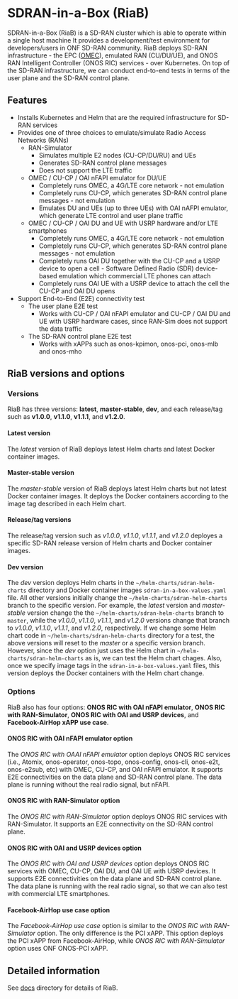 <!--
SPDX-FileCopyrightText: 2019-present Open Networking Foundation <info@opennetworking.org>

SPDX-License-Identifier: Apache-2.0
-->

# SDRAN-in-a-Box (RiaB)
SDRAN-in-a-Box (RiaB) is a SD-RAN cluster which is able to operate within a single host machine 
It provides a development/test environment for developers/users in ONF SD-RAN community.
RiaB deploys SD-RAN infrastructure - the EPC ([OMEC](https://github.com/omec-project)), emulated RAN (CU/DU/UE), and ONOS RAN Intelligent Controller (ONOS RIC) services - over Kubernetes.
On top of the SD-RAN infrastructure, we can conduct end-to-end tests in terms of the user plane and the SD-RAN control plane.

## Features
* Installs Kubernetes and Helm that are the required infrastructure for SD-RAN services
* Provides one of three choices to emulate/simulate Radio Access Networks (RANs)
  * RAN-Simulator
    * Simulates multiple E2 nodes (CU-CP/DU/RU) and UEs
    * Generates SD-RAN control plane messages
    * Does not support the LTE traffic
  * OMEC / CU-CP / OAI nFAPI emulator for DU/UE
    * Completely runs OMEC, a 4G/LTE core network - not emulation
    * Completely runs CU-CP, which generates SD-RAN control plane messages - not emulation
    * Emulates DU and UEs (up to three UEs) with OAI nAFPI emulator, which generate LTE control and user plane traffic
  * OMEC / CU-CP / OAI DU and UE with USRP hardware and/or LTE smartphones
    * Completely runs OMEC, a 4G/LTE core network - not emulation
    * Completely runs CU-CP, which generates SD-RAN control plane messages - not emulation
    * Completely runs OAI DU together with the CU-CP and a USRP device to open a cell - Software Defined Radio (SDR) device-based emulation which commercial LTE phones can attach
    * Completely runs OAI UE with a USRP device to attach the cell the CU-CP and OAI DU opens
* Support End-to-End (E2E) connectivity test
  * The user plane E2E test
    * Works with CU-CP / OAI nFAPI emulator and CU-CP / OAI DU and UE with USRP hardware cases, since RAN-Sim does not support the data traffic
  * The SD-RAN control plane E2E test
    * Works with xAPPs such as onos-kpimon, onos-pci, onos-mlb and onos-mho

## RiaB versions and options

### Versions
RiaB has three versions: **latest**, **master-stable**, **dev**, and each release/tag such as **v1.0.0**, **v1.1.0**, **v1.1.1**, and **v1.2.0**.

#### Latest version
The *latest* version of RiaB deploys latest Helm charts and latest Docker container images.

#### Master-stable version
The *master-stable* version of RiaB deploys latest Helm charts but not latest Docker container images.
It deploys the Docker containers according to the image tag described in each Helm chart. 

#### Release/tag versions
The release/tag version such as *v1.0.0*, *v1.1.0*, *v1.1.1*, and *v1.2.0* deployes a specific SD-RAN release version of Helm charts and Docker container images.

#### Dev version
The *dev* version deploys Helm charts in the `~/helm-charts/sdran-helm-charts` directory and Docker container images `sdran-in-a-box-values.yaml` file.
All other versions initially change the `~/helm-charts/sdran-helm-charts` branch to the specific version.
For example, the *latest* version and *master-stable* version change the the `~/helm-charts/sdran-helm-charts` branch to `master`, 
while the *v1.0.0*, *v1.1.0*, *v1.1.1*, and *v1.2.0* versions change that branch to *v1.0.0*, *v1.1.0*, *v1.1.1*, and *v1.2.0*, respectively.
If we change some Helm chart code in `~/helm-charts/sdran-helm-charts` directory for a test, the above versions will reset to the *master* or a specific version branch.
However, since the *dev* option just uses the Helm chart in `~/helm-charts/sdran-helm-charts` as is, we can test the Helm chart chages.
Also, once we specify image tags in the `sdran-in-a-box-values.yaml` files, this version deploys the Docker containers with the Helm chart change.

### Options
RiaB also has four options: **ONOS RIC with OAI nFAPI emulator**, **ONOS RIC with RAN-Simulator**, **ONOS RIC with OAI and USRP devices**, and **Facebook-AirHop xAPP use case**.

#### ONOS RIC with OAI nFAPI emulator option
The *ONOS RIC with OAAI nFAPI emulator* option deploys ONOS RIC services (i.e., Atomix, onos-operator, onos-topo, onos-config, onos-cli, onos-e2t, onos-e2sub, etc) with OMEC, CU-CP, and OAI nFAPI emulator.
It supports E2E connectivities on the data plane and SD-RAN control plane.
The data plane is running without the real radio signal, but nFAPI.

#### ONOS RIC with RAN-Simulator option
The *ONOS RIC with RAN-Simulator* option deploys ONOS RIC services with RAN-Simulator.
It supports an E2E connectivity on the SD-RAN control plane.

#### ONOS RIC with OAI and USRP devices option
The *ONOS RIC with OAI and USRP devices* option deploys ONOS RIC services with OMEC, CU-CP, OAI DU, and OAI UE with USRP devices.
It supports E2E connectivities on the data plane and SD-RAN control plane.
The data plane is running with the real radio signal, so that we can also test with commercial LTE smartphones.

#### Facebook-AirHop use case option
The *Facebook-AirHop use case* option is similar to the *ONOS RIC with RAN-Simulator* option.
The only difference is the PCI xAPP.
This option deploys the PCI xAPP from Facebook-AirHop, while *ONOS RIC with RAN-Simulator* option uses ONF ONOS-PCI xAPP.


## Detailed information
See [docs](docs) directory for details of RiaB.
